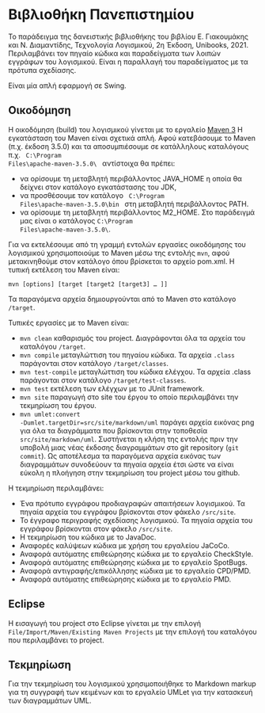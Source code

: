 Βιβλιοθήκη Πανεπιστημίου
========================

Το παράδειγμα της δανειστικής βιβλιοθήκης του βιβλίου Ε. Γιακουμάκης και Ν. Διαμαντίδης, Τεχνολογία Λογισμικού, 2η Έκδοση, Unibooks, 2021. 
Περιλαμβάνει τον πηγαίο κώδικα και παραδείγματα των λοιπών εγγράφων του λογισμικού. 
Είναι η παραλλαγή του παραδείγματος με τα πρότυπα σχεδίασης.
 
Είναι μία απλή εφαρμογή σε Swing.

Οικοδόμηση 
----------

Η οικοδόμηση (build) του λογισμικού γίνεται με το εργαλείο [Maven 3](https://maven.apache.org/)
Η εγκατάσταση του Maven είναι σχετικά απλή. Αφού κατεβάσουμε το Maven (π.χ. έκδοση 3.5.0) και τα αποσυμπιέσουμε σε κατάλληλους καταλόγους 
π.χ. <code> C:\\Program Files\\apache-maven-3.5.0\\ </code> αντίστοιχα θα πρέπει:

* να ορίσουμε τη μεταβλητή περιβάλλοντος JAVA_HOME η οποία θα δείχνει στον κατάλογο εγκατάστασης του JDK,
* να προσθέσουμε τον κατάλογο <code> C:\\Program Files\\apache-maven-3.5.0\\bin </code> στη μεταβλητή περιβάλλοντος PATH.
* να ορίσουμε τη μεταβλητή περιβάλλοντος M2_HOME. Στο παράδειγμά μας είναι ο κατάλογος <code>C:\\Program Files\\apache-maven-3.5.0\\</code>.

Για να εκτελέσουμε από τη γραμμή εντολών εργασίες οικοδόμησης του λογισμικού χρησιμοποιούμε το Maven μέσω της εντολής <code>mvn</code>, 
αφού μετακινηθούμε στον κατάλογο όπου βρίσκεται το αρχείο pom.xml. Η τυπική εκτέλεση του Maven είναι:

<code>mvn [options] [target [target2 [target3] … ]]</code>

Τα παραγόμενα αρχεία δημιουργούνται από το Maven στο κατάλογο <code>/target</code>. 

Τυπικές εργασίες με το Maven είναι:
* <code>mvn clean</code> καθαρισμός του project. Διαγράφονται όλα τα αρχεία του καταλόγου <code>/target</code>.
* <code>mvn compile</code> μεταγλώττιση του πηγαίου κώδικα. Τα αρχεία <code>.class</code> παράγονται στον κατάλογο <code>/target/classes</code>.
* <code>mvn test-compile</code> μεταγλώττιση του κώδικα ελέγχου. Τα αρχεία .class παράγονται στον κατάλογο <code>/target/test-classes</code>.
* <code>mvn test</code> εκτέλεση των ελέγχων με το JUnit framework. 
* <code>mvn site</code> παραγωγή στο site του έργου το οποίο περιλαμβάνει την τεκμηρίωση του έργου.
* <code>mvn umlet:convert -Dumlet.targetDir=src/site/markdown/uml</code> παράγει αρχεία εικόνας png για όλα τα διαγράμματα που βρίσκονται στην τοποθεσία `src/site/markdown/uml`. Συστήνεται η κλήση της εντολής πριν την υποβολή μιας νέας έκδοσης διαγραμμάτων στο git repository (`git commit`). Ως αποτέλεσμα τα παραγόμενα αρχεία εικόνας των διαγραμμάτων συνοδεύουν τα πηγαία αρχεία έτσι ώστε να είναι εύκολη η πλοήγηση στην τεκμηρίωση του project  μέσω του github.

Η τεκμηρίωση περιλαμβάνει:
* Ένα πρότυπο εγγράφου προδιαγραφών απαιτήσεων λογισμικού. Τα πηγαία αρχεία του εγγράφου βρίσκονται στον φάκελο <code>/src/site</code>.
* Το έγγραφο περιγραφής σχεδίασης λογισμικού. Τα πηγαία αρχεία του εγγράφου βρίσκονται στον φάκελο <code>/src/site</code>.
* Η τεκμηρίωση του κώδικα με το JavaDoc.
* Αναφορές καλύψεων κώδικα με χρήση του εργαλείου JaCoCo.
* Αναφορά αυτόματης επιθεώρησης κώδικα με το εργαλείο CheckStyle.
* Αναφορά αυτόματης επιθεώρησης κώδικα με το εργαλείο SpotBugs.
* Αναφορά αντιγραφής/επικόλλησης κώδικα με το εργαλείο CPD/PMD.
* Αναφορά αυτόματης επιθεώρησης κώδικα με το εργαλείο PMD.



Eclipse
-------

Η εισαγωγή του project στο Eclipse γίνεται με την επιλογή <code>File/Import/Maven/Existing Maven Projects</code> με την επιλογή του καταλόγου που περιλαμβάνει το project.  

Τεκμηρίωση
----------

Για την τεκμηρίωση του λογισμικού χρησιμοποιήθηκε το Markdown markup για τη συγγραφή των κειμένων και το εργαλείο UMLet για την κατασκευή των διαγραμμάτων UML.
 

